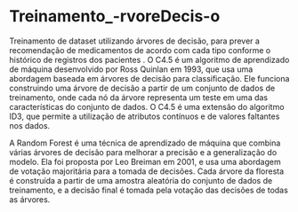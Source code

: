 # Treinamento_-rvoreDecis-o
Treinamento de dataset utilizando árvores de decisão, para prever a recomendação de medicamentos de acordo com cada tipo conforme o histórico de registros  dos pacientes .
O C4.5 é um algoritmo de aprendizado de máquina desenvolvido por Ross Quinlan em 1993, que usa uma abordagem baseada em árvores de decisão para classificação. Ele funciona construindo uma árvore de decisão a partir de um conjunto de dados de treinamento, onde cada nó da árvore representa um teste em uma das características do conjunto de dados. O C4.5 é uma extensão do algoritmo ID3, que permite a utilização de atributos contínuos e de valores faltantes nos dados.

A Random Forest é uma técnica de aprendizado de máquina que combina várias árvores de decisão para melhorar a precisão e a generalização do modelo. Ela foi proposta por Leo Breiman em 2001, e usa uma abordagem de votação majoritária para a tomada de decisões. Cada árvore da floresta é construída a partir de uma amostra aleatória do conjunto de dados de treinamento, e a decisão final é tomada pela votação das decisões de todas as árvores.
